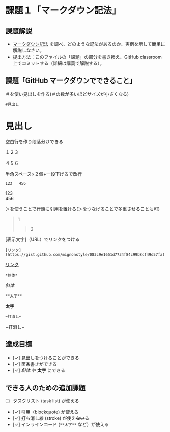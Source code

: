 # 課題１「マークダウン記法」

## 課題解説

- [マークダウン記法](https://guides.github.com/features/mastering-markdown/) を調べ、どのような記法があるのか、実例を示して簡単に解説しなさい。
- 提出方法：このファイルの「課題」の部分を書き換え、GitHub classroom 上でコミットする（詳細は講義で解説する）。

## 課題「GitHub マークダウンでできること」
＃を使い見出しを作る(＃の数が多いほどサイズが小さくなる)

`#見出し `

# 見出し


空白行を作り段落分けできる

１２３

４５６  

半角スペース×２個+一段下げるで改行

`123  
456`

123  
456


＞を使うことで行頭に引用を置ける(＞をつなげることで多重させることも可)

>1
>>2

  [表示文字]（URL）でリンクをつける
 
 `[リンク](https://gist.github.com/mignonstyle/083c9e1651d7734f84c99b8cf49d57fa)`
 
 [リンク](https://gist.github.com/mignonstyle/083c9e1651d7734f84c99b8cf49d57fa)
  
`*斜体* `

*斜体*

`**太字**`

**太字**

`~打消し~`

~打消し~


## 達成目標

- [✓] 見出しをつけることができる
- [✓] 箇条書きができる
- [✓] *斜体* や **太字** にできる

## できる人のための追加課題

- [ ] タスクリスト (task list) が使える
- [✓] 引用（blockquote) が使える
- [✓] 打ち消し線 (stroke) が使え~~ない~~る
- [✓] インラインコード (`**太字**` など）が使える
